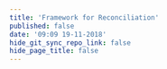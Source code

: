 ```yaml
---
title: 'Framework for Reconciliation'
published: false
date: '09:09 19-11-2018'
hide_git_sync_repo_link: false
hide_page_title: false
---
```


